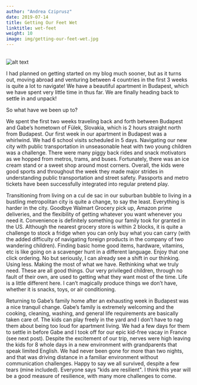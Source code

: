 ```yaml
---
author: "Andrea Cziprusz"
date: 2019-07-14
title: Getting Our Feet Wet
linktitle: wet-feet
weight: 10
image: img/getting-our-feet-wet.jpg
---
```



\
![alt text](/img/getting-our-feet-wet.jpg "Wet Feet")

I had planned on getting started on my blog much sooner, but as it turns out, moving abroad and venturing between 4 countries in the first 3 weeks is quite a lot to navigate! We have a beautiful apartment in Budapest, which we have spent very little time in thus far. We are finally heading back to settle in and unpack!

So what have we been up to? 

We spent the first two weeks traveling back and forth between Budapest and Gabe’s hometown of Fülek, Slovakia, which is 2 hours straight north from Budapest. Our first week in our apartment in Budapest was a whirlwind. We had 6 school visits scheduled in 5 days.  Navigating our new city with public transportation in unseasonable heat with two young children was a challenge. There were many piggy back rides and snack motivators as we hopped from metros, trams, and buses. Fortunately, there was an ice cream stand or a sweet shop around most corners. Overall, the kids were good sports and throughout the week they made major strides in understanding public transportation and street safety. Passports and metro tickets have been successfully integrated into regular pretend play.

Transitioning from living on a cul de sac in our suburban bubble to living in a bustling metropolitan city is quite a change, to say the least. Everything is harder in the city. Goodbye Walmart Grocery pick up, Amazon prime deliveries, and the flexibility of getting whatever you want whenever you need it. Convenience is definitely something our family took for granted in the US. Although the nearest grocery store is within 2 blocks, it is quite a challenge to stock a fridge when you can only buy what you can carry (with the added difficulty of navigating foreign products in the company of two wandering children).  Finding basic home good items, hardware, vitamins, etc is like going on a scavenger hunt in a different language. Enjoy that one click ordering. No but seriously, I can already see a shift in our thinking. Using less. Making the most of what we have. Rethinking what we truly need. These are all good things. Our very privileged children, through no fault of their own, are used to getting what they want most of the time. Life is a little different here. I can’t magically produce things we don’t have, whether it is snacks, toys, or air conditioning. 

Returning to Gabe’s family home after an exhausting week in Budapest was a nice tranquil change. Gabe’s family is extremely welcoming and the cooking, cleaning, washing, and general life requirements are basically taken care of. The kids can play freely in the yard and I don’t have to nag them about being too loud for apartment living. We had a few days for them to settle in before Gabe and I took off for our epic kid-free vacay in France (see next post).  Despite the excitement of our trip, nerves were high leaving the kids for 8 whole days in a new environment with grandparents that speak limited English. We had never been gone for more than two nights, and that was driving distance in a familiar environment without communication challenges.  Happy to say we all survived, despite a few tears (mine included). Everyone says "kids are resilient". I think this year will be a good measure of resilience, with many more challenges to come.